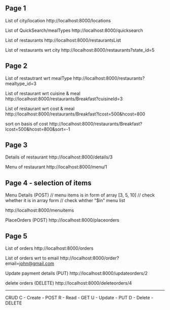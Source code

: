 Page 1
-----------

List of city/location
http://localhost:8000/locations

List of QuickSearch/mealTypes
http://localhost:8000/quicksearch

List of restaurants
http://localhost:8000/restaurantsList


List of restaurants wrt city
http://localhost:8000/restaurants?state_id=5


Page 2
-----------

List of restautrant wrt mealType
http://localhost:8000/restaurants?mealtype_id=3


List of restaurant wrt cuisine & meal
http://localhost:8000/restaurants/Breakfast?cuisineId=3

List of restaurant wrt cost & meal
http://localhost:8000/restaurants/Breakfast?lcost=500&hcost=800

sort on basis of cost
http://localhost:8000/restaurants/Breakfast?lcost=500&hcost=800&sort=-1

Page 3
--------

Details of restaurant
http://localhost:8000/details/3

Menu of restaurant
http://localhost:8000/menu/1


Page 4 - selection of items
--------
Menu Details (POST)
// menu items is in form of array [3, 5, 10]
// check whether it is in array form
// check whther "$in" menu list

http://localhost:8000/menuitems


PlaceOrders (POST)
http://localhost:8000/placeorders


Page 5
------------

List of orders
http://localhost:8000/orders


List of orders wrt to email
http://localhost:8000/order?email=john@gmail.com


Update payment details (PUT)
http://localhost:8000/updateorders/2


delete orders (DELETE)
http://localhost:8000/deleteorders/4

-------------------------------------------
CRUD 
    C - Create - POST 
    R - Read - GET 
    U - Update - PUT 
    D - Delete - DELETE